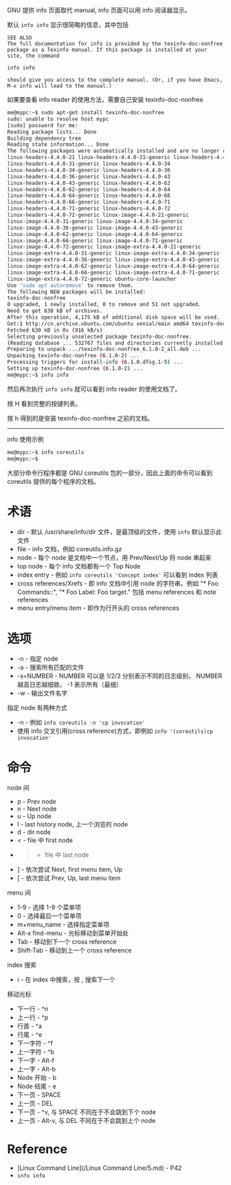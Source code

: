 GNU 提供 info 页面取代 manual, info 页面可以用 info 阅读器显示。


默认 `info info` 显示很简略的信息，其中包括
```
SEE ALSO
The full documentation for info is provided by the texinfo-doc-nonfree
package as a Texinfo manual. If this package is installed at your
site, the command

info info

should give you access to the complete manual. (Or, if you have Emacs,
M-x info will lead to the manual.)
```

如果要查看 info reader 的使用方法，需要自己安装 texinfo-doc-nonfree

```bash
me@mypc:~$ sudo apt-get install texinfo-doc-nonfree
sudo: unable to resolve host mypc
[sudo] password for me:
Reading package lists... Done
Building dependency tree
Reading state information... Done
The following packages were automatically installed and are no longer required:
linux-headers-4.4.0-21 linux-headers-4.4.0-21-generic linux-headers-4.4.0-31
linux-headers-4.4.0-31-generic linux-headers-4.4.0-34
linux-headers-4.4.0-34-generic linux-headers-4.4.0-36
linux-headers-4.4.0-36-generic linux-headers-4.4.0-43
linux-headers-4.4.0-43-generic linux-headers-4.4.0-62
linux-headers-4.4.0-62-generic linux-headers-4.4.0-64
linux-headers-4.4.0-64-generic linux-headers-4.4.0-66
linux-headers-4.4.0-66-generic linux-headers-4.4.0-71
linux-headers-4.4.0-71-generic linux-headers-4.4.0-72
linux-headers-4.4.0-72-generic linux-image-4.4.0-21-generic
linux-image-4.4.0-31-generic linux-image-4.4.0-34-generic
linux-image-4.4.0-36-generic linux-image-4.4.0-43-generic
linux-image-4.4.0-62-generic linux-image-4.4.0-64-generic
linux-image-4.4.0-66-generic linux-image-4.4.0-71-generic
linux-image-4.4.0-72-generic linux-image-extra-4.4.0-21-generic
linux-image-extra-4.4.0-31-generic linux-image-extra-4.4.0-34-generic
linux-image-extra-4.4.0-36-generic linux-image-extra-4.4.0-43-generic
linux-image-extra-4.4.0-62-generic linux-image-extra-4.4.0-64-generic
linux-image-extra-4.4.0-66-generic linux-image-extra-4.4.0-71-generic
linux-image-extra-4.4.0-72-generic ubuntu-core-launcher
Use 'sudo apt autoremove' to remove them.
The following NEW packages will be installed:
texinfo-doc-nonfree
0 upgraded, 1 newly installed, 0 to remove and 51 not upgraded.
Need to get 630 kB of archives.
After this operation, 4,175 kB of additional disk space will be used.
Get:1 http://cn.archive.ubuntu.com/ubuntu xenial/main amd64 texinfo-doc-nonfree all 6.1.0-2 [630 kB]
Fetched 630 kB in 0s (916 kB/s)
Selecting previously unselected package texinfo-doc-nonfree.
(Reading database ... 532767 files and directories currently installed.)
Preparing to unpack .../texinfo-doc-nonfree_6.1.0-2_all.deb ...
Unpacking texinfo-doc-nonfree (6.1.0-2) ...
Processing triggers for install-info (6.1.0.dfsg.1-5) ...
Setting up texinfo-doc-nonfree (6.1.0-2) ...
me@mypc:~$ info info
```

然后再次执行 `info info` 就可以看到 info reader 的使用文档了。

按 H 看到完整的按键列表。

按 h 得到的是安装 texinfo-doc-nonfree 之前的文档。


---
info 使用示例
```bash
me@mypc:~$ info coreutils
me@mypc:~$
```

大部分命令行程序都是 GNU coreutils 包的一部分，因此上面的命令可以看到 coreutils 提供的每个程序的文档。


# 术语

- dir - 默认 /usr/share/info/dir 文件，是最顶级的文件，使用 `info` 默认显示此文件
- file - info 文档，例如 coreutils.info.gz
- node - 每个 node 是文档中一个节点，用 Prev/Next/Up 将 node 串起来
- top node - 每个 info 文档都有一个 Top Node
- index entry - 例如 `info coreutils 'Concept index'` 可以看到 index 列表
- cross references/Xrefs - 即 info 文档中引用 node 的字符串。例如 "* Foo Commands::", "* Foo Label: Foo target." 包括 menu references 和 note references
- menu entry/menu item - 即作为行开头的 cross references


# 选项
- -n - 指定 node
- -a - 搜索所有匹配的文件
- -x=NUMBER - NUMBER 可以是 1/2/3 分别表示不同的日志级别， NUMBER 越高日志越细致。 -1 表示所有（最细）
- -w - 输出文件名字


指定 node 有两种方式
- -n - 例如 `info coreutils -n 'cp invocation'`
- 使用 info 交叉引用(cross reference)方式，即例如 `info '(coreutils)cp invocation'`


# 命令

node 间
- p - Prev node
- n - Next node
- u - Up node
- l - last history node, 上一个浏览的 node
- d - dir node
- < - file 中 first node
- > - file 中 last node
- ] - 依次尝试 Next, first menu item, Up
- [ - 依次尝试 Prev, Up, last menu item

menu 间
- 1-9 - 选择 1-9 个菜单项
- 0 - 选择最后一个菜单项
- m+menu_name - 选择指定菜单项
- Alt-x find-menu - 光标移动到菜单开始处
- Tab - 移动到下一个 cross reference
- Shift-Tab - 移动到上一个 cross reference


index 搜索
* i - 在 index 中搜索，按 , 搜索下一个


移动光标
- 下一行 - ^n
- 上一行 - ^p
- 行首 - ^a
- 行尾 - ^e
- 下一字符 - ^f
- 上一字符 - ^b
- 下一字 - Alt-f
- 上一字 - Alt-b
- Node 开始 - b
- Node 结尾 - e
- 下一页 - SPACE
- 上一页 - DEL
- 下一页 - ^v, 与 SPACE 不同在于不会跳到下个 node
- 上一页 - Alt-v, 与 DEL 不同在于不会跳到上个 node


# Reference

- [Linux Command Line](/Linux Command Line/5.md) - P42
- `info info`